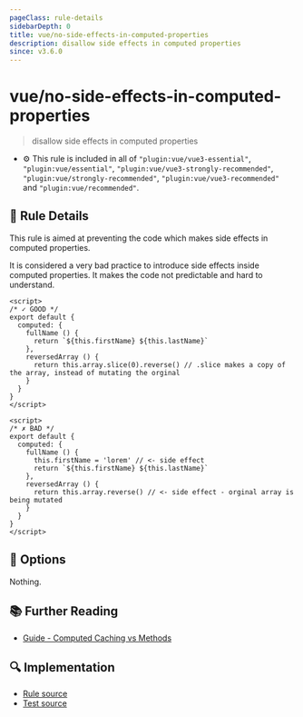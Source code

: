 ```yaml
---
pageClass: rule-details
sidebarDepth: 0
title: vue/no-side-effects-in-computed-properties
description: disallow side effects in computed properties
since: v3.6.0
---
```

# vue/no-side-effects-in-computed-properties
> disallow side effects in computed properties

- :gear: This rule is included in all of `"plugin:vue/vue3-essential"`, `"plugin:vue/essential"`, `"plugin:vue/vue3-strongly-recommended"`, `"plugin:vue/strongly-recommended"`, `"plugin:vue/vue3-recommended"` and `"plugin:vue/recommended"`.

## :book: Rule Details

This rule is aimed at preventing the code which makes side effects in computed properties.

It is considered a very bad practice to introduce side effects inside computed properties. It makes the code not predictable and hard to understand.

<eslint-code-block :rules="{'vue/no-side-effects-in-computed-properties': ['error']}">

```vue
<script>
/* ✓ GOOD */
export default {
  computed: {
    fullName () {
      return `${this.firstName} ${this.lastName}`
    },
    reversedArray () {
      return this.array.slice(0).reverse() // .slice makes a copy of the array, instead of mutating the orginal
    }
  }
}
</script>
```

</eslint-code-block>

<eslint-code-block :rules="{'vue/no-side-effects-in-computed-properties': ['error']}">

```vue
<script>
/* ✗ BAD */
export default {
  computed: {
    fullName () {
      this.firstName = 'lorem' // <- side effect
      return `${this.firstName} ${this.lastName}`
    },
    reversedArray () {
      return this.array.reverse() // <- side effect - orginal array is being mutated
    }
  }
}
</script>
```

</eslint-code-block>

## :wrench: Options

Nothing.

## :books: Further Reading

- [Guide - Computed Caching vs Methods](https://v3.vuejs.org/guide/computed.html#computed-caching-vs-methods)

## :mag: Implementation

- [Rule source](https://github.com/vuejs/eslint-plugin-vue/blob/master/lib/rules/no-side-effects-in-computed-properties.js)
- [Test source](https://github.com/vuejs/eslint-plugin-vue/blob/master/tests/lib/rules/no-side-effects-in-computed-properties.js)
